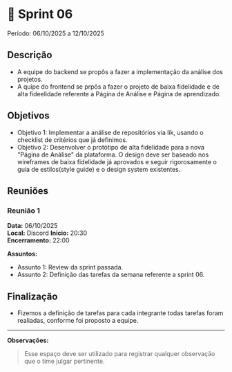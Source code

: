 # **🏁** Sprint 06

Período: 06/10/2025 a 12/10/2025

## Descrição

* A equipe do backend se propôs a fazer a implementação da análise dos projetos.
* A quipe do frontend se prpôs a fazer o projeto de baixa fidelidade e de alta fideelidade referente a Página de Análise e Página de aprendizado.
> 

## Objetivos

- Objetivo 1: Implementar a análise de repositórios via lik, usando o checklist de critérios que já definimos.
- Objetivo 2: Desenvolver o protótipo de alta fidelidade para a nova "Página de Análise" da plataforma. O design deve ser baseado nos wireframes de baixa fidelidade já aprovados e seguir rigorosamente o guia de estilos(style guide) e o design system existentes.

## Reuniões

### Reunião 1

**Data:** 06/10/2025  
**Local:**  Discord
**Inicio:** 20:30  
**Encerramento:** 22:00

**Assuntos:**

* Assunto 1: Review da sprint passada. 
* Assunto 2: Definição das tarefas da semana referente a sprint 06. 

## Finalização

* Fizemos a definição de tarefas para cada integrante todas tarefas foram realiadas, conforme foi proposto a equipe.
  

---

**Observações:**

> Esse espaço deve ser utilizado para registrar qualquer observação que o time julgar pertinente.
>
